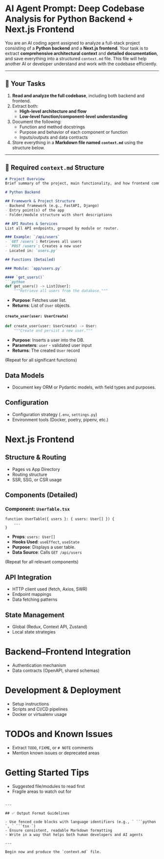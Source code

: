 # AI Agent Prompt: Deep Codebase Analysis for Python Backend + Next.js Frontend

You are an AI coding agent assigned to analyze a full-stack project consisting of a **Python backend** and a **Next.js frontend**. Your task is to extract **comprehensive architectural context** and **detailed documentation**, and save everything into a structured `context.md` file. This file will help another AI or developer understand and work with the codebase efficiently.

---

## 🔧 Your Tasks

1. **Read and analyze the full codebase**, including both backend and frontend.
2. Extract both:
   - **High-level architecture and flow**
   - **Low-level function/component-level understanding**
3. Document the following:
   - Function and method docstrings
   - Purpose and behavior of each component or function
   - Inputs/outputs and data contracts
4. Store everything in a **Markdown file named `context.md`** using the structure below.

---

## 📄 Required `context.md` Structure

```markdown
# Project Overview
Brief summary of the project, main functionality, and how frontend communicates with backend.

# Python Backend

## Framework & Project Structure
- Backend framework (e.g., FastAPI, Django)
- Entry point(s) of the app
- Folder/module structure with short descriptions

## API Routes & Services
List all API endpoints, grouped by module or router.

### Example: `/api/users`
- `GET /users`: Retrieves all users
- `POST /users`: Creates a new user
- Located in: `users.py`

## Functions (Detailed)

### Module: `app/users.py`

#### `get_users()`
```python
def get_users() -> List[User]:
    """Retrieve all users from the database."""
```
- **Purpose**: Fetches user list.
- **Returns**: List of `User` objects.

#### `create_user(user: UserCreate)`
```python
def create_user(user: UserCreate) -> User:
    """Create and persist a new user."""
```
- **Purpose**: Inserts a user into the DB.
- **Parameters**: `user` - validated user input
- **Returns**: The created `User` record

(Repeat for all significant functions)

## Data Models
- Document key ORM or Pydantic models, with field types and purposes.

## Configuration
- Configuration strategy (`.env`, `settings.py`)
- Environment tools (Docker, poetry, pipenv, etc.)

# Next.js Frontend

## Structure & Routing
- Pages vs App Directory
- Routing structure
- SSR, SSG, or CSR usage

## Components (Detailed)

### Component: `UserTable.tsx`
```tsx
function UserTable({ users }: { users: User[] }) {
    ...
}
```
- **Props**: `users: User[]`
- **Hooks Used**: `useEffect`, `useState`
- **Purpose**: Displays a user table.
- **Data Source**: Calls `GET /api/users`

(Repeat for all relevant components)

## API Integration
- HTTP client used (fetch, Axios, SWR)
- Endpoint mappings
- Data fetching patterns

## State Management
- Global (Redux, Context API, Zustand)
- Local state strategies

# Backend–Frontend Integration
- Authentication mechanism
- Data contracts (OpenAPI, shared schemas)

# Development & Deployment
- Setup instructions
- Scripts and CI/CD pipelines
- Docker or virtualenv usage

# TODOs and Known Issues
- Extract `TODO`, `FIXME`, or `# NOTE` comments
- Mention known issues or deprecated areas

# Getting Started Tips
- Suggested file/modules to read first
- Fragile areas to watch out for
```

---

## ✅ Output Format Guidelines

- Use fenced code blocks with language identifiers (e.g., ` ```python `, ` ```tsx `)
- Ensure consistent, readable Markdown formatting
- Write in a way that helps both human developers and AI agents

---

Begin now and produce the `context.md` file.

